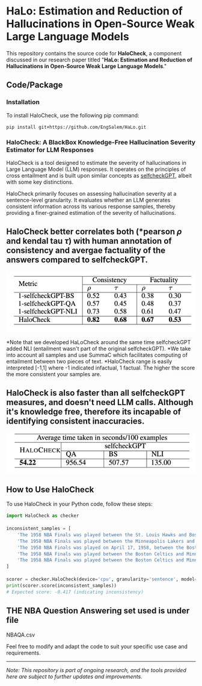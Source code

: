 # HaLo: Estimation and Reduction of Hallucinations in Open-Source Weak Large Language Models

This repository contains the source code for **HaloCheck**, a component discussed in our research paper titled "**HaLo: Estimation and Reduction of Hallucinations in Open-Source Weak Large Language Models**."

## Code/Package

### Installation
To install HaloCheck, use the following pip command:

```shell
pip install git+https://github.com/EngSalem/HaLo.git
```

### HaloCheck: A BlackBox Knowledge-Free Hallucination Severity Estimator for LLM Responses
HaloCheck is a tool designed to estimate the severity of hallucinations in Large Language Model (LLM) responses. It operates on the principles of cross entailment and is built upon similar concepts as [selfcheckGPT](https://github.com/potsawee/selfcheckgpt), albeit with some key distinctions.

HaloCheck primarily focuses on assessing hallucination severity at a sentence-level granularity. It evaluates whether an LLM generates consistent information across its various response samples, thereby providing a finer-grained estimation of the severity of hallucinations.

## HaloCheck better correlates both (*pearson $\rho$ and kendal tau $\tau$) with human annotation of consistency and avergae factuality of the answers compared to selfcheckGPT. 
![](halo_vs_selfcheck.png)

*Note that we developed HaLoCheck around the same time selfcheckGPT added NLI (entailment wasn't part of the original selfcheckGPT).
*We take into account all samples and use SummaC which facilitates computing of entailment between two pieces of text.
*HaloCheck range is easily interpreted [-1,1] where -1 indicated infactual, 1 factual. The higher the score the more consistent your samples are. 

## HaloCheck is also faster than all selfcheckGPT measures, and doesn't need LLM calls. Although it's knowledge free, therefore its incapable of identifying consistent inaccuracies.
![](HaloCheck_time.png)

## How to Use HaloCheck

To use HaloCheck in your Python code, follow these steps:

```python
import HaloCheck as checker

inconsistent_samples = [
    'The 1958 NBA Finals was played between the St. Louis Hawks and Boston Celtics. The Hawks won the series 4 games to 2 in the best of 7 playoff.',
    'The 1958 NBA Finals was played between the Minneapolis Lakers and Boston Celtics and was won by the Lakers 4 games to 3.',
    'The 1958 NBA Finals was played on April 17, 1958, between the Boston Celtics and the St. Louis Hawks.',
    'The 1958 NBA Finals was played between the Boston Celtics and Minneapolis Lakers. The Celtics won the series 4 games to 2 for their 5th championship.',
    'The 1958 NBA Finals was played between the Boston Celtics and Minneapolis Lakers. The MVP of the 1958 NBA Finals was Bill Russell.'
]

scorer = checker.HaloCheck(device='cpu', granularity='sentence', model='mnli')  # Change to 'cuda' if a GPU is available
print(scorer.score(inconsistent_samples))
# Expected score: -0.417 (indicating inconsistency)
```
## THE NBA Question Answering set used is under file
NBAQA.csv

Feel free to modify and adapt the code to suit your specific use case and requirements.

---

*Note: This repository is part of ongoing research, and the tools provided here are subject to further updates and improvements.*
